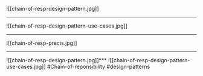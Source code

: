 ![[chain-of-resp-design-pattern.jpg]]

***
![[chain-of-resp-design-pattern-use-cases.jpg]]
***

![[chain-of-resp-precis.jpg]]

***
![[chain-of-resp-design-pattern.jpg]]***
![[chain-of-resp-design-pattern-use-cases.jpg]]
#Chain-of-reponsibility #design-patterns 